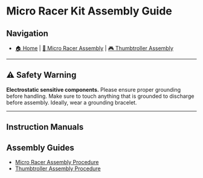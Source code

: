 # Micro Racer Kit Assembly Guide

## Navigation
- [🏠 Home](README.md) | [🚗 Micro Racer Assembly](RacerAssembly.md) | [🎮 Thumbtroller Assembly](ThumbtrollerAssembly.md)

---

## ⚠️ Safety Warning
**Electrostatic sensitive components.** Please ensure proper grounding before handling. Make sure to touch anything that is grounded to discharge before assembly. Ideally, wear a grounding bracelet.

---

## Instruction Manuals

## Assembly Guides

- [Micro Racer Assembly Procedure](RacerAssembly.md)
- [Thumbtroller Assembly Procedure](ThumbtrollerAssembly.md)
